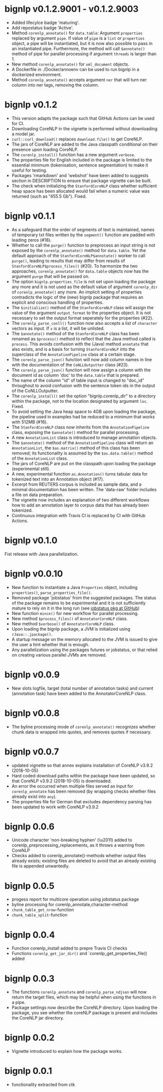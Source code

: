 # bignlp v0.1.2.9001 - v0.1.2.9003

* Added lifecylce badge 'maturing'.
* Add repostatus badge 'Active'.
* Method `corenlp_annotate()` for `data.table`: Argument `properties` replaced by argument `pipe`. If value of `pipe` is a `list` or  `properties` object, a pipe will be instantiated, but it is now also possible to pass in an instantiated pipe. Furthermore, the method will call `$annotate()` method of pipe for parallel processing if argument `threads` is larger than 1.
*  New method `corenlp_annotate()` for `xml_document` objects.
* A Dockerfile in ./Docker/annoenv can be used to run bignlp in a dockerized environment.
* Method `corenlp_annotate()` accepts argument `ner` that will turn ner column into ner tags, removing the column.

# bignlp v0.1.2

* This version adapts the package such that GitHub Actions can be used for CI.
* Downloading CoreNLP in the vignette is performed without downloading a model jar.
* `curl::curl_download()` replaces `download.file()` to get CoreNLP.
* The jars of CoreNLP are added to the Java classpath conditional on their presence upon loading CoreNLP.
* The `corenlp_install()` function has a new argument `verbose`.
* The properties file for English included in the package is limited to the essential minimum (tokenisation, sentence segmentation) to make it useful for testing.
* Packages 'rmarkdown' and 'webshot' have been added to suggests section in DESCRIPTION to ensure that package vignette can be built.
* The check when initializing the `StanfordCoreNLP` class whether sufficient heap space has been allocated would fail when a numeric value was returned (such as "455.5 Gb"). Fixed.

# bignlp v0.1.1

* As a safeguard that the order of segments of text is maintained, names of temporary txt files written by the `segment()` function are padded with leading zeros (#18).
* Whether to call the `purge()` function to preprocess an input string is not exposed by the `corenlp_annotate()` method for `data.table`. Yet the default approach of the `StanfordCoreNLP$annotate()` worker to call `purge()`, leading to results that may differ from results of `StanfordCoreNLP$process_files()` (#20). To harmonize the two approaches, `corenlp_annotate()` for `data.table` objects now has the argument `purge` that will be passed on.
* The option `bignlp.properties_file` is not set upon loading the packqge any more and it is not used as the default value of argument `corenlp_dir` of `corenlp_annotate()` any more. An implicit setting of properties contradicts the logic of the (new) bignlp package that requires an explicit and conscious handling of properties.
* The `$initialize()` method of the `StanfordCoreNLP` class will assign the value of the argument `output_format` to the properties object. It is not necessary to set the output format seperately for the properties (#22).
* The `corenlp_parse_conll()` function now also accepts a list of `character` vectors as input. If `x` is a list, it will be unlisted.
* The `$annotate()` method of the `StanfordCoreNLP` class has been renamed as `$process()` method to reflect that the Java method called is `process`. This avoids confusion with the (Java) method `annotate` that also exists, and is a basis for turning `StanfordCoreNLP` into the superclass of the `AnnotationPipeline` class at a certain stage.
* The `corenlp_parse_json()` function will now add column names in line with the documentation of the `CoNLLOutputter` class (#23).
* The `corenlp_parse_json()` function will now assign a column with the document id as column 'doc' to the `data.table` that is prepared.
* The name of the column "id" of table input is changed to "doc_id" throughout to avoid confusion with the sentence token ids in the output of the CoNLLOutputter.
* The `corenlp_install()` set the option "bignlp.corenlp_dir" to a directory within the 
package, not to the location designated by argument `loc`. Fixed.
* To avoid setting the Java heap space to 4GB upon loading the package, the pipeline used in examples had be reduced to a minimum that works with 512MB (#16).
* The `StanfordCoreNLP` class now inherits from the `AnnotationPipeline` class, exposing the `$annotate()` method for parallel processing.
* A new `AnnotationList` class is introduced to manage annotation objects.
* The `$annotate()` method of the `AnnotationPipeline` class will return an `AnnotationList`, the `$as.matrix()` method of this class has been removed; its functionality is assumed by the `$as.data.table()` method of the `AnnotationList` class.
* The jars of CoreNLP are put on the classpath upon loading the package (experimental still).
* A new, experimental function `as.Annotation()` turns tabular data for tokenized text into an Annotation object (#17).
* Excerpt from REUTERS corpus is included as sample data, and a minimal documentation has been written. The 'data-raw' folder includes a file on data preparation.
* The vignette now includes an explanation of two different workflows how to add an annotation layer to corpus data that has already been tokenized.
* Continuous integration with Travis CI is replaced by CI with GitHub Actions.

# bignlp v0.1.0

Fist release with Java parallelization.

# bignlp v0.0.10

* New function to instantiate a Java `Properties` object, including `properties()`, `parse_properties_file()`.
* Removed package 'jobstatus' from the suggested packages. The status of the package remains to be experimental
and it is not sufficiently mature to rely on it in the long run (see [jobstatus pkg at GitHub](https://github.com/ropenscilabs/jobstatus))
* New function `mince()` for new workflow for parallel processing.
* New method `$process_files()` of `AnnotatorCoreNLP` class.
* New method `$verbose()` of `AnnotatorCoreNLP` class.
* Upon loading the bignlp package, a JVM is initialized using `rJava::.jpackage()`.
* A startup message on the memory allocated to the JVM is issued to give the user a hint whether that is enough.
* Any parallelization using the packages futures or jobstatus, or that relied on creating various parallel JVMs are removed.

# bignlp v0.0.9

* New slots logfile, target (total number of annotation tasks) and current (annotation task) have been added to the AnnotatorCoreNLP class.

# bignlp v0.0.8

* The byline processing mode of `corenlp_annotate()` recognizes whether chunk data is wrapped into quotes, and removes quotes if necessary.


# bignlp v0.0.7

* updated vignette so that annex explains installation of CoreNLP v3.9.2 (2018-10-05)
* Hard coded download paths within the package have been updated, so that CoreNLP v3.9.2 (2018-10-05) is downloaded.
* An error the occurred when multiple files served as input for `corenlp_annotate` has been removed (by wrapping checks whether files already exist into `any`).
* The properties file for German that excludes dependency parsing has been updated to work with CoreNLP v3.9.2


# bignlp 0.0.6

* Unicode character 'non-breaking hyphen' (\u2011) added to corenlp_preprocessing_replacements,
as it throws a warning from CoreNLP
* Checks added to corenlp_annotate()-methods whether output files already exists; existing files
are deleted to avoid that an already existing file is appended unwantedly.

# bignlp 0.0.5

* progess report for multicore operation using jobstatus package
* byline processing for corenlp_annotate,character-method
* `chunk_table_get_nrow`-function
* `chunk_table_split`-function

# bignlp 0.0.4

* Function corenlp_install added to prepre Travis CI checks
* Functions `corenlp_get_jar_dir()` and `corenlp_get_properties_file() added


# bignlp 0.0.3
* The functions `corenlp_annotate` and `corenlp_parse_ndjson` will now return the target files, which may be 
 helpful when using the functions in a pipe.
* Package settings now describe the CoreNLP directory. Upon loading the package, you see whether the coreNLP package is present and includes the CoreNLP jar directory.

 
# bignlp 0.0.2

* Vignette introduced to explain how the package works.


# bignlp 0.0.1

* functionality extracted from ctk

